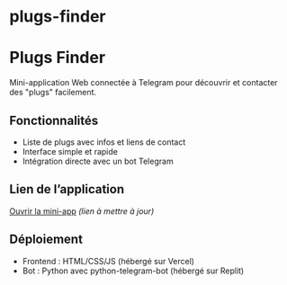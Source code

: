 # plugs-finder
# Plugs Finder

Mini-application Web connectée à Telegram pour découvrir et contacter des "plugs" facilement.

## Fonctionnalités
- Liste de plugs avec infos et liens de contact
- Interface simple et rapide
- Intégration directe avec un bot Telegram

## Lien de l’application
[Ouvrir la mini-app](https://plugs-finder.vercel.app) *(lien à mettre à jour)*

## Déploiement
- Frontend : HTML/CSS/JS (hébergé sur Vercel)
- Bot : Python avec python-telegram-bot (hébergé sur Replit)
